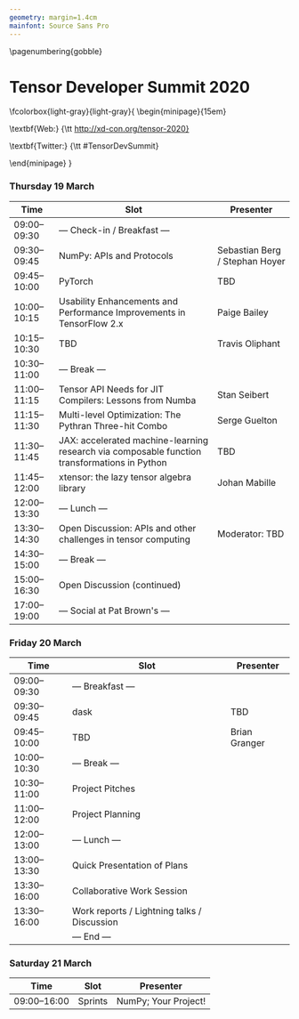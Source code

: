 ```yaml
---
geometry: margin=1.4cm
mainfont: Source Sans Pro
---
```


\pagenumbering{gobble}

# Tensor Developer Summit 2020

\fcolorbox{light-gray}{light-gray}{
\begin{minipage}{15em}

\textbf{Web:} {\tt http://xd-con.org/tensor-2020}

\textbf{Twitter:} {\tt \#TensorDevSummit}

\end{minipage}
}
### Thursday 19 March

| Time  | Slot                      | Presenter    |
| ----- | ------------------------- | ------------ |
| 09:00–09:30 | — Check-in / Breakfast — |  |
| 09:30–09:45 | NumPy: APIs and Protocols | Sebastian Berg / Stephan Hoyer |
| 09:45–10:00 | PyTorch | TBD |
| 10:00–10:15 | Usability Enhancements and Performance Improvements in TensorFlow 2.x | Paige Bailey |
| 10:15–10:30 | TBD | Travis Oliphant |
| 10:30–11:00 | — Break — |  |
| 11:00–11:15 | Tensor API Needs for JIT Compilers: Lessons from Numba | Stan Seibert |
| 11:15–11:30 | Multi-level Optimization: The Pythran Three-hit Combo | Serge Guelton |
| 11:30–11:45 | JAX: accelerated machine-learning research via composable function transformations in Python | TBD |
| 11:45–12:00 | xtensor: the lazy tensor algebra library | Johan Mabille |
| 12:00–13:30 | — Lunch — |  |
| 13:30–14:30 | Open Discussion: APIs and other challenges in tensor computing | Moderator: TBD |
| 14:30–15:00 | — Break — |  |
| 15:00–16:30 | Open Discussion (continued) |  |
| 17:00–19:00 | — Social at Pat Brown's — |  |

### Friday 20 March

| Time  | Slot                      | Presenter    |
| ----- | ------------------------- | ------------ |
| 09:00–09:30 | — Breakfast — |  |
| 09:30–09:45 | dask | TBD |
| 09:45–10:00 | TBD | Brian Granger |
| 10:00–10:30 | — Break — |  |
| 10:30–11:00 | Project Pitches |  |
| 11:00–12:00 | Project Planning |  |
| 12:00–13:00 | — Lunch — |  |
| 13:00–13:30 | Quick Presentation of Plans |  |
| 13:30–16:00 | Collaborative Work Session |  |
| 13:30–16:00 | Work reports / Lightning talks / Discussion |  |
|  | — End — |  |

### Saturday 21 March

| Time  | Slot                      | Presenter    |
| ----- | ------------------------- | ------------ |
| 09:00–16:00 | Sprints | NumPy; Your Project! |
